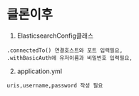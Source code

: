 # 클론이후

1. ElasticsearchConfig클래스
```shell
.connectedTo() 연결호스트와 포트 입력필요,
.withBasicAuth에 유저이름과 비밀번호 입력필요,
```


2. application.yml


```shell
uris,username,password 작성 필요
```





